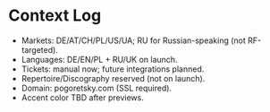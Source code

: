 # Context Log
- Markets: DE/AT/CH/PL/US/UA; RU for Russian-speaking (not RF-targeted).
- Languages: DE/EN/PL + RU/UK on launch.
- Tickets: manual now; future integrations planned.
- Repertoire/Discography reserved (not on launch).
- Domain: pogoretsky.com (SSL required).
- Accent color TBD after previews.
